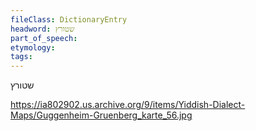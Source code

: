 ```yaml
---
fileClass: DictionaryEntry
headword: שטורץ
part_of_speech: 
etymology: 
tags: 
---
```

שטורץ

https://ia802902.us.archive.org/9/items/Yiddish-Dialect-Maps/Guggenheim-Gruenberg_karte_56.jpg